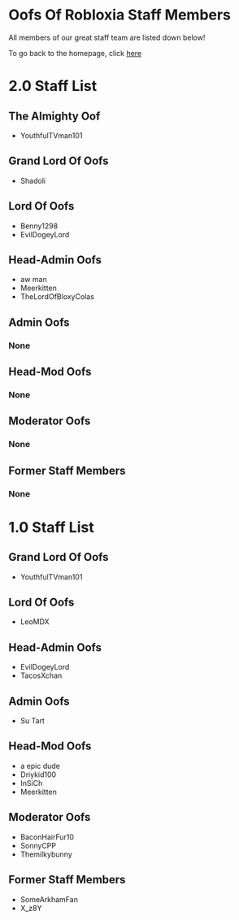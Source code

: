 <h1>Oofs Of Robloxia Staff Members</h1>
<p>All members of our great staff team are listed down below!</p>
To go back to the homepage, click <a href="https://youthfultvman101.github.io/Home/">here</a>

<h1>2.0 Staff List</h1>

<h2>The Almighty Oof</h2>

<ul>
  <li>YouthfulTVman101</li>
</ul>

<h2>Grand Lord Of Oofs</h2>

<ul>
  <li>Shadoli</li>
</ul>

<h2>Lord Of Oofs</h2>

<ul>
  <li>Benny1298</li>
  <li>EvilDogeyLord</li>
</ul>

<h2>Head-Admin Oofs</h2>

<ul>
  <li>aw man</li>
  <li>Meerkitten</li>
  <li>TheLordOfBloxyColas</li>
</ul>

<h2>Admin Oofs</h2>

<h3>None</h3>

<h2>Head-Mod Oofs</h2>

<h3>None</h3>

<h2>Moderator Oofs</h2>

<h3>None</h3>

<h2>Former Staff Members</h2>

<h3>None</h3>

<h1>1.0 Staff List</h1>

<h2>Grand Lord Of Oofs</h2>

<ul>
  <li>YouthfulTVman101</li>
</ul>

<h2>Lord Of Oofs</h2>

<ul>
  <li>LeoMDX</li>
</ul>

<h2>Head-Admin Oofs</h2>

<ul>
  <li>EvilDogeyLord</li>
  <li>TacosXchan</li>
</ul>

<h2>Admin Oofs</h2>

<ul>
  <li>Su Tart</li>
</ul>

<h2>Head-Mod Oofs</h2>

<ul>
  <li>a epic dude</li>
  <li>Driykid100</li>
  <li>InSiCh</li>
  <li>Meerkitten</li>
</ul>

<h2>Moderator Oofs</h2>

<ul>
  <li>BaconHairFur10</li>
  <li>SonnyCPP</li>
  <li>Themilkybunny</li>
</ul>

<h2>Former Staff Members</h2>

<ul>
  <li>SomeArkhamFan</li>
  <li>X_z8Y</li>
</ul>

